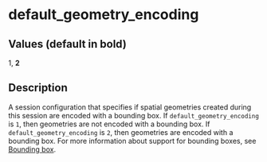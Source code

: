 # default\_geometry\_encoding<a name="r_default_geometry_encoding"></a>

## Values \(default in bold\)<a name="default_geometry_encoding-values"></a>

1, **2**

## Description<a name="description"></a>

A session configuration that specifies if spatial geometries created during this session are encoded with a bounding box\. If `default_geometry_encoding` is `1`, then geometries are not encoded with a bounding box\. If `default_geometry_encoding` is `2`, then geometries are encoded with a bounding box\. For more information about support for bounding boxes, see [Bounding box](spatial-terminology.md#spatial-terminology-bounding-box)\. 
